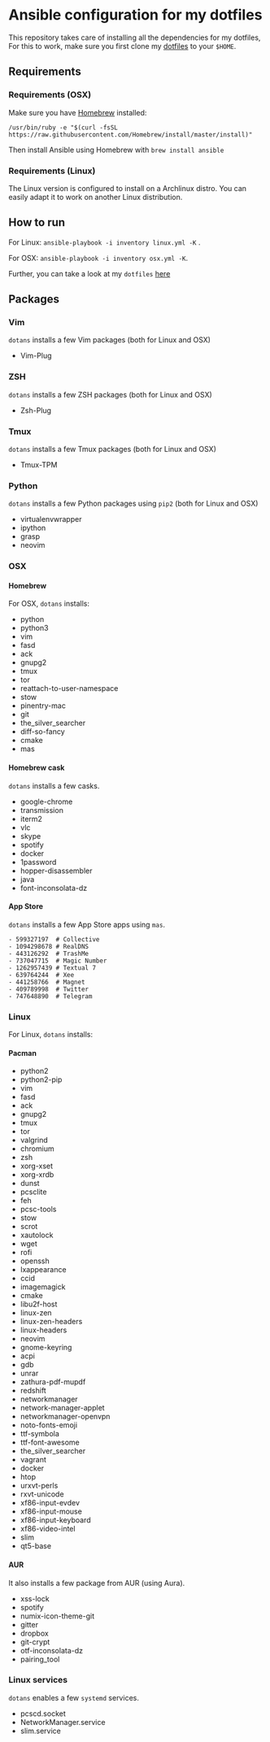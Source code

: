 # Ansible configuration for my dotfiles

This repository takes care of installing all the dependencies for my dotfiles,
For this to work, make sure you first clone my [dotfiles](https://github.com/benmezger/dotfiles.git) to your `$HOME`.

## Requirements
### Requirements (OSX)

Make sure you have [Homebrew](https://brew.sh/) installed:

```
/usr/bin/ruby -e "$(curl -fsSL https://raw.githubusercontent.com/Homebrew/install/master/install)"
```

Then install Ansible using Homebrew with `brew install ansible`

### Requirements (Linux)

The Linux version is configured to install on a Archlinux distro. You can easily adapt it to work on another Linux distribution.

## How to run

For Linux: `ansible-playbook -i inventory linux.yml -K` .

For OSX: `ansible-playbook -i inventory osx.yml -K`.

Further, you can take a look at my `dotfiles`
[here](https://github.com/benmezger/dotfiles)

## Packages
### Vim

`dotans` installs a few Vim packages (both for Linux and OSX)

- Vim-Plug

### ZSH

`dotans` installs a few ZSH packages (both for Linux and OSX)

- Zsh-Plug

### Tmux

`dotans` installs a few Tmux packages (both for Linux and OSX)

- Tmux-TPM

### Python 

`dotans` installs a few Python packages using `pip2` (both for Linux and OSX)

- virtualenvwrapper
- ipython
- grasp
- neovim

### OSX
#### Homebrew

For OSX, `dotans` installs:
- python
- python3
- vim
- fasd
- ack
- gnupg2
- tmux
- tor
- reattach-to-user-namespace
- stow
- pinentry-mac
- git
- the_silver_searcher
- diff-so-fancy
- cmake
- mas

#### Homebrew cask
`dotans` installs a few casks.

- google-chrome
- transmission
- iterm2
- vlc
- skype
- spotify
- docker
- 1password
- hopper-disassembler
- java
- font-inconsolata-dz

#### App Store
`dotans` installs a few App Store apps using `mas`.

```
- 599327197  # Collective
- 1094298678 # RealDNS
- 443126292  # TrashMe
- 737047715  # Magic Number
- 1262957439 # Textual 7
- 639764244  # Xee
- 441258766  # Magnet
- 409789998  # Twitter
- 747648890  # Telegram
```

### Linux
For Linux, `dotans` installs:

#### Pacman
- python2
- python2-pip
- vim
- fasd
- ack
- gnupg2
- tmux
- tor
- valgrind
- chromium
- zsh
- xorg-xset
- xorg-xrdb
- dunst
- pcsclite
- feh
- pcsc-tools
- stow
- scrot
- xautolock
- wget
- rofi
- openssh
- lxappearance
- ccid
- imagemagick
- cmake
- libu2f-host
- linux-zen
- linux-zen-headers
- linux-headers
- neovim
- gnome-keyring
- acpi
- gdb
- unrar
- zathura-pdf-mupdf
- redshift
- networkmanager
- network-manager-applet
- networkmanager-openvpn
- noto-fonts-emoji
- ttf-symbola
- ttf-font-awesome
- the_silver_searcher
- vagrant
- docker
- htop
- urxvt-perls
- rxvt-unicode
- xf86-input-evdev
- xf86-input-mouse
- xf86-input-keyboard
- xf86-video-intel
- slim
- qt5-base

#### AUR
It also installs a few package from AUR (using Aura).

- xss-lock
- spotify
- numix-icon-theme-git
- gitter
- dropbox
- git-crypt
- otf-inconsolata-dz
- pairing_tool

### Linux services
`dotans` enables a few `systemd` services.

- pcscd.socket
- NetworkManager.service
- slim.service
